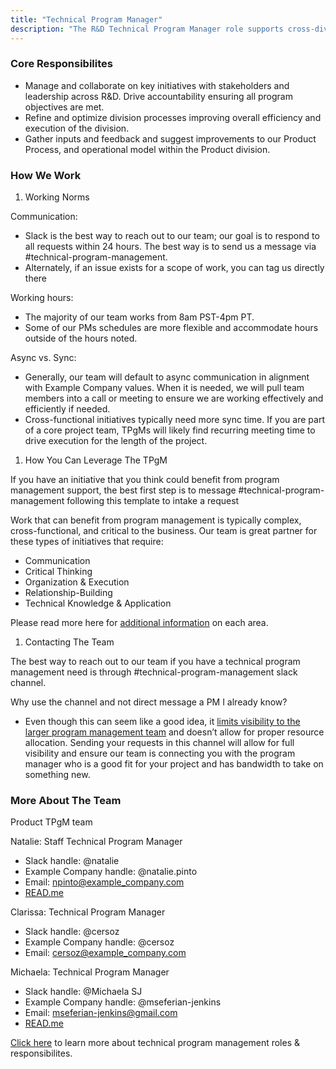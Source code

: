 ```yaml
---
title: "Technical Program Manager"
description: "The R&D Technical Program Manager role supports cross-division initiatives across PM, UX, Engineering and other functions within R&D along with functions across GTM"
---
```


### Core Responsibilites 

* Manage and collaborate on key initiatives with stakeholders and leadership across R&D. Drive accountability ensuring all program objectives are met.
* Refine and optimize division processes improving overall efficiency and execution of the division.
* Gather inputs and feedback and suggest improvements to our Product Process, and operational model within the Product division.

### How We Work

1. Working Norms

Communication:

* Slack is the best way to reach out to our team; our goal is to respond to all requests within 24 hours. The best way is to send us a message via #technical-program-management. 
* Alternately, if an issue exists for a scope of work, you can tag us directly there

Working hours: 

* The majority of our team works from 8am PST-4pm PT.
* Some of our PMs schedules are more flexible and accommodate hours outside of the hours noted.

Async vs. Sync:

* Generally, our team will default to async communication in alignment with Example Company values. When it is needed, we will pull team members into a call or meeting to ensure we are working effectively and efficiently if needed.
* Cross-functional initiatives typically need more sync time. If you are part of a core project team, TPgMs will likely find recurring meeting time to drive execution for the length of the project.

1. How You Can Leverage The TPgM 

If you have an initiative that you think could benefit from program management support, the best first step is to message #technical-program-management following this template to intake a request

Work that can benefit from program management is typically complex, cross-functional, and critical to the business. Our team is great partner for these types of initiatives that require:

* Communication
* Critical Thinking
* Organization & Execution
* Relationship-Building
* Technical Knowledge & Application 

Please read more here for [additional information](/handbook.example_company.com/job-families/product/program-manager/) on each area.

1. Contacting The Team

The best way to reach out to our team if you have a technical program management need is through #technical-program-management slack channel.

Why use the channel and not direct message a PM I already know? 

* Even though this can seem like a good idea, it [limits visibility to the larger program management team](/handbook.example_company.com/handbook/communication/) and doesn’t allow for proper resource allocation.  Sending your requests in this channel will allow for full visibility and ensure our team is connecting you with the program manager who is a good fit for your project and has bandwidth to take on something new.

### More About The Team

Product TPgM team 

Natalie: Staff Technical Program Manager

* Slack handle: @natalie
* Example Company handle: @natalie.pinto
* Email: npinto@example_company.com 
* [READ.me](https://example_company.com/natalie.pinto)

Clarissa: Technical Program Manager

* Slack handle: @cersoz
* Example Company handle: @cersoz
* Email: cersoz@example_company.com

Michaela: Technical Program Manager

* Slack handle: @Michaela SJ
* Example Company handle: @mseferian-jenkins
* Email: mseferian-jenkins@gmail.com
* [READ.me](https://example_company.com/mseferian-jenkins)

[Click here](/handbook.example_company.com/job-families/product/program-manager/) to learn more about technical program management roles & responsibilites.
